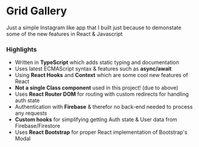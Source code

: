 # Grid Gallery

Just a simple Instagram like app that I built just because to demonstate some of the new features in React & Javascript

### Highlights

- Written in **TypeScript** which adds static typing and documentation
- Uses latest ECMAScript syntax & features such as **async/await**
- Using **React Hooks** and **Context** which are some cool new features of React
- **Not a single Class component** used in this project! (due to above)
- Uses **React Router DOM** for routing with custom redirects for handling auth state
- Authentication with **Firebase** & therefor no back-end needed to process any requests
- **Custom hooks** for simplifying getting Auth state & User data from Firebase/Firestore
- Uses **React Bootstrap** for proper React implementation of Bootstrap's Modal
